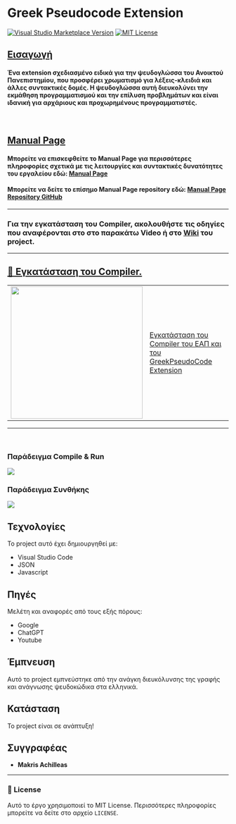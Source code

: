 # Greek Pseudocode Extension

[![Visual Studio Marketplace Version](https://img.shields.io/visual-studio-marketplace/v/greekpseudocode.greekpseudocode)](https://marketplace.visualstudio.com/items?itemName=greekpseudocode.greekpseudocode) [![MIT License](https://img.shields.io/badge/license-MIT-blue.svg)](LICENSE)

<h2><u> Εισαγωγή</u></h2>

#### Ένα extension σχεδιασμένο ειδικά για την ψευδογλώσσα του Ανοικτού Πανεπιστημίου, που προσφέρει χρωματισμό για λέξεις-κλειδιά και άλλες συντακτικές δομές. Η ψευδογλώσσα αυτή διευκολύνει την εκμάθηση προγραμματισμού και την επίλυση προβλημάτων και είναι ιδανική για αρχάριους και προχωρημένους προγραμματιστές.

</br>

<h2><u> Manual Page </u></h2>

#### Μπορείτε να επισκεφθείτε το Manual Page για περισσότερες πληροφορίες σχετικά με τις λειτουργίες και συντακτικές δυνατότητες του εργαλείου εδώ:  [Manual Page](https://greek-pseudocode-manual.readthedocs.io/operators.html)

#### Μπορείτε να δείτε το επίσημο Manual Page repository εδώ:  [Manual Page Repository GitHub](https://github.com/AchilleasMakris/readthedocs)

---

### Για την εγκατάσταση του Compiler, ακολουθήστε τις οδηγίες που αναφέρονται στο στο παρακάτω Video ή στο [Wiki](https://github.com/AchilleasMakris/vscode-pseudocode-extension/wiki) του project. 

---

<h2> <u>💾  Εγκατάσταση του Compiler.</u> </h2>

<table><tr><td><a href="https://www.youtube.com/watch?v=EghV1phuO7s"><img width="300px" src="https://i.imgur.com/wfGwc43.png"></a></td>
<td><a href="https://www.youtube.com/watch?v=EghV1phuO7s">Εγκατάσταση του Compiler του ΕΑΠ και του GreekPseudoCode Extension</a><br/></td></tr></table

---
---
</br>

### Παράδειγμα Compile & Run
![](https://i.imgur.com/FdbcR69.gif)

### Παράδειγμα Συνθήκης
![](https://i.imgur.com/v33yVRq.gif)


## Τεχνολογίες

Το project αυτό έχει δημιουργηθεί με:

- Visual Studio Code
- JSON
- Javascript

## Πηγές

Μελέτη και αναφορές από τους εξής πόρους:

- Google
- ChatGPT
- Youtube

## Έμπνευση

Αυτό το project εμπνεύστηκε από την ανάγκη διευκόλυνσης της γραφής και ανάγνωσης ψευδοκώδικα στα ελληνικά.

## Κατάσταση

Το project είναι σε ανάπτυξη!

## Συγγραφέας

- **Makris Achilleas**

---

### 📝 License

Αυτό το έργο χρησιμοποιεί το MIT License. Περισσότερες πληροφορίες μπορείτε να δείτε στο αρχείο `LICENSE`.

